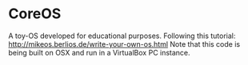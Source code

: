 CoreOS
======

A toy-OS developed for educational purposes. Following this tutorial: http://mikeos.berlios.de/write-your-own-os.html
Note that this code is being built on OSX and run in a VirtualBox PC instance.
